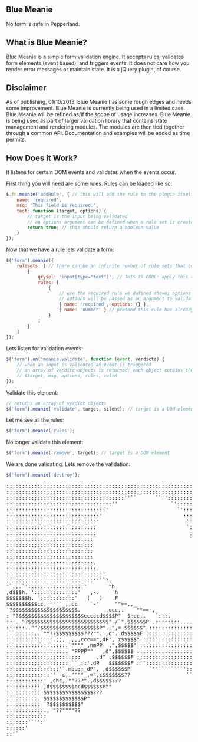 Blue Meanie
-----------
No form is safe in Pepperland.

What is Blue Meanie?
--------------------
Blue Meanie is a simple form validation engine. It accepts rules, validates form elements (event based), and triggers events.
It does not care how you render error messages or maintain state. It is a jQuery plugin, of course.

Disclaimer
----------
As of publishing, 01/10/2013, Blue Meanie has some rough edges and needs some improvement. Blue Meanie is currently being used in a limited case.
Blue Meanie will be refined as/if the scope of usage increases. Blue Meanie is being used as part of larger validation library that contains state
management and rendering modules. The modules are then tied together through a common API. Documentation and examples will be added as time permits.

How Does it Work?
-----------------
It listens for certain DOM events and validates when the events occur.

First thing you will need are some rules. Rules can be loaded like so:
```javascript
$.fn.meanie('addRule', { // this will add the rule to the plugin itself not an instance of the plugin, so that rules can be shared with all instances
    name: 'required',
    msg: 'This field is required.',
    test: function (target, options) {
        // target is the input being validated
        // an options argument can be defined when a rule set is created (see example later on)
        return true; // this should return a boolean value
    }
});
```

Now that we have a rule lets validate a form:
```javascript
$('form').meanie({
    rulesets: [ // there can be an infinite number of rule sets that contain an infinite number of rules
        {
            qrysel: 'input[type="text"]', // THIS IS COOL: apply this rule to all elements that match this query selector
            rules: [
                {
                    // use the required rule we defined above; options is an optional argument;
                    // options will be passed as an argument to validation function (see addRule example above)
                    { name: 'required', options: {} },
                    { name: 'number' } // pretend this rule has already been defined
                }
            ]
        }
    ]
});
```

Lets listen for validation events:
```javascript
$('form').on('meanie.validate', function (event, verdicts) {
    // when an input is validated an event is triggered
    // an array of verditc objects is returned; each object cotains the following properties
    // $target, msg, options, rules, valid
});
```

Validate this element:
```javascript
// returns an array of verdict objects
$('form').meanie('validate', target, silent); // target is a DOM element; silent is a bool indicating whether an event should be triggered
```

Let me see all the rules:
```javascript
$('form').meanie('rules');
```

No longer validate this element:
```javascript
$('form').meanie('remove', target); // target is a DOM element
```

We are done validating. Lets remove the validation:
```javascript
$('form').meanie('destroy');
```

<pre>
::::::::::::::::::::::::::::::::::::::::::::::::::::::::::::::::::::::::::
::::::::::::::::::::::::::::::::::::::::::::::::::::::::::::::::::::::::::
::::::::::::::::::::::::::::::::::::::''``      ``''::::::::::::::::::::::
::::::::::::::::::::::::::::::::::''                 `':::::::::::::::::::
::::::::::::::::::::::::::::::::'                      `':::::::::::::::::
::::::::::::::::::::::::::::::'                          :::::::::::::::::
:::::::::::::::::::::::::::::'                            ::::::::::::::::
:::::::::::::::::::::::::::::                             `:::::::::::::::
:::::::::::::::::::::::::::::                              :::::::::::::::
::::::::::::::::::::::::::::                               `````''::::::::
::::::::::::::::::::::::::::                                        `'::::
::::::::::::::::::::::::::::                                           `::
::::::::::::::::::::::::::::                                            `:
::::::::::::::::::::::::::::.
:::::::::::::::::::::::::::::.
::::::::::::::::::::::::::::::::
::::::::::::::::::::::::::::''``?.
'`.,.`':::::::::::::::::''       "h
,d$$$h.`'::::::::::::::'   ,-.    `h
$$$$$$$h. `:::::::::::'   (   )    F                                     :
$$$$$$$$$$cc,_````_,,cc    `-'     ""==,,_                              ::
`?$$$$$$$$$$$$$$$$$$$$$.        ,ccc,.    ""==-,_                     .:::
: "?$$$$$$$$$$$$$$$$$$$$$cccccd$$$$P"  $hcc,.   `:::.              .::::::
:::. "?$$$$$$$$$$$$$$$$$$$$$$$$$$" /`",$$$$$$P .::::::::........::::::::::
::::::..""?$$$$$$$$$$$$$$$$$$$P".-",= $$$$$$" ::::::::::::::::::::::::::::
:::::::::.. ""??$$$$$$$$$???"".',d". d$$$$$F :::::::::::::::::::::::::::::
:::::::::::::::.;;, .,,,ccc==",dP', z$$$$$" ::::::::::::::::::::::::::::::
:::::::::::::::::::.`""""_,nmPP  ,",$$$$$' :::::::::::::::::::::::::::::::
:::::::::::::::::::: "PPPP""   ,d",$$$$$$ ::::::::::::::::::::::::::::::::
::::::::::::::::::::::::     ,d" ,$$$$$$F ::::::::::::::::::::::::::::::::
::::::::::::::::::::'`` ::',dP   $$$$$$$F :'':::::::::::::::::::::::::::::
:::::::::::::::::'`.mbu;;_dP", ,d$$$$$$P      `''````````'::::::::::::::::
::::::::::::::'' -c,.""""_,=",c$$$$$$$??                  `````'':::::::::
::::::::::::' ,chc,.""???".,d$$$$$???                             `'''`'::
::::::::::: ,d$$$$$$$$ccd$$$$$$P""                                      `:
::::::::::: $$$$$$$$$$$$$$$$???
::::::::::. $$$$$$$$$$$$$P"
::::::::::: `?$$$$$$$$$$"
::::::::::::.,`"??""""??
:::::::::::::
:::::::'``':'
::::::'
::'`
</pre>